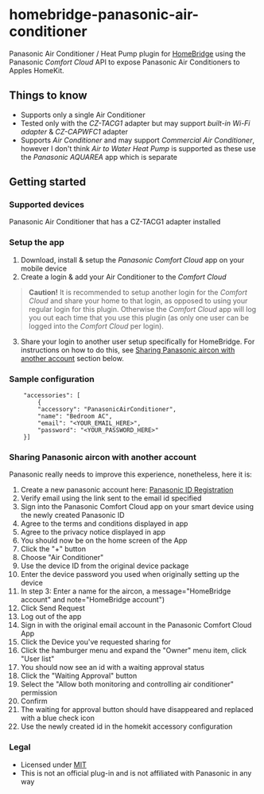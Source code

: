# homebridge-panasonic-air-conditioner
Panasonic Air Conditioner / Heat Pump plugin for [HomeBridge](https://github.com/nfarina/homebridge) using the Panasonic *Comfort Cloud* API to expose Panasonic Air Conditioners to Apples HomeKit.

## Things to know
* Supports only a single Air Conditioner
* Tested only with the *CZ-TACG1* adapter but may support *built-in Wi-Fi adapter* & *CZ-CAPWFC1* adapter
* Supports *Air Conditioner* and may support *Commercial Air Conditioner*, however I don't think *Air to Water Heat Pump* is supported as these use the *Panasonic AQUAREA* app which is separate

## Getting started

### Supported devices
Panasonic Air Conditioner that has a CZ-TACG1 adapter installed

### Setup the app
1. Download, install & setup the *Panasonic Comfort Cloud* app on your mobile device
2. Create a login & add your Air Conditioner to the *Comfort Cloud*

> **Caution!** It is recommended to setup another login for the *Comfort Cloud* and share your home to that login, as opposed to using your regular login for this plugin. Otherwise the *Comfort Cloud* app will log you out each time that you use this plugin (as only one user can be logged into the *Comfort Cloud* per login).

3. Share your login to another user setup specifically for HomeBridge.
   For instructions on how to do this, see [Sharing Panasonic aircon with another account](README.md#Sharing-Panasonic-aircon-with-another-account) section below.

### Sample configuration
```{
	"accessories": [
		{
		"accessory": "PanasonicAirConditioner",
		"name": "Bedroom AC",
		"email": "<YOUR_EMAIL_HERE>",
		"password": "<YOUR_PASSWORD_HERE>"
	}]
```

### Sharing Panasonic aircon with another account
Panasonic really needs to improve this experience, nonetheless, here it is:
1. Create a new panasonic account here: [Panasonic ID Registration](https://csapl.pcpf.panasonic.com/Account/Register001?lang=en)
2. Verify email using the link sent to the email id specified
3. Sign into the Panasonic Comfort Cloud app on your smart device using the newly created Panasonic ID
4. Agree to the terms and conditions displayed in app
5. Agree to the privacy notice displayed in app
6. You should now be on the home screen of the App
7. Click the "+" button
8. Choose "Air Conditioner"
9. Use the device ID from the original device package
10. Enter the device password you used when originally setting up the device
11. In step 3: Enter a name for the aircon, a message="HomeBridge account" and note="HomeBridge account")
12. Click Send Request
13. Log out of the app
14. Sign in with the original email account in the Panasonic Comfort Cloud App
15. Click the Device you've requested sharing for
16. Click the hamburger menu and expand the "Owner" menu item, click "User list"
17. You should now see an id with a waiting approval status
18. Click the "Waiting Approval" button
19. Select the "Allow both monitoring and controlling air conditioner" permission
20. Confirm
21. The waiting for approval button should have disappeared and replaced with a blue check icon
22. Use the newly created id in the homekit accessory configuration

### Legal
* Licensed under [MIT](LICENSE)
* This is not an official plug-in and is not affiliated with Panasonic in any way
